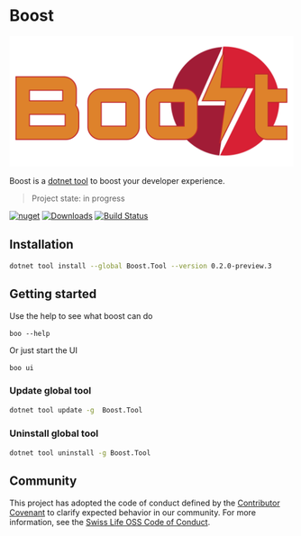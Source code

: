 # Boost

![BoostLogo](/images/logo_boost.png)

Boost is a [dotnet tool](https://docs.microsoft.com/en-us/dotnet/core/tools/global-tools) to boost your developer experience. 

> Project state: in progress

[![nuget](https://img.shields.io/nuget/v/Boost.Tool?color=%2300b339)](https://www.nuget.org/packages/Boost.Tool)
[![Downloads](https://img.shields.io/nuget/dt/Boost.Tool?color=%230075c2)](https://www.nuget.org/stats/packages/Boost.Tool?groupby=Version)
[![Build Status](https://dev.azure.com/swisslife-oss/swisslife-oss/_apis/build/status/Release%20-%20Boost?branchName=refs%2Ftags%2F0.2.0-preview.3)](https://dev.azure.com/swisslife-oss/swisslife-oss/_build/latest?definitionId=39&branchName=refs%2Ftags%2F0.2.0-preview.3)

## Installation

```bash
dotnet tool install --global Boost.Tool --version 0.2.0-preview.3
```

## Getting started

Use the help to see what boost can do

```
boo --help
```

Or just start the UI 

```
boo ui
```

### Update global tool

```bash
dotnet tool update -g  Boost.Tool
```
### Uninstall global tool

```bash
dotnet tool uninstall -g Boost.Tool
```

## Community

This project has adopted the code of conduct defined by the [Contributor Covenant](https://contributor-covenant.org/)
to clarify expected behavior in our community. For more information, see the [Swiss Life OSS Code of Conduct](https://swisslife-oss.github.io/coc).
